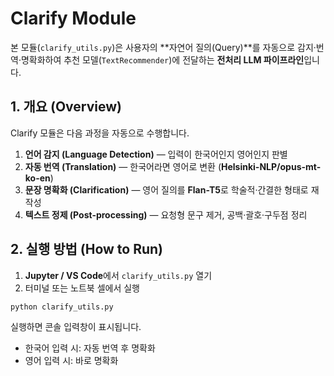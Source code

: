 # Clarify Module
본 모듈(`clarify_utils.py`)은 사용자의 **자연어 질의(Query)**를 자동으로 감지·번역·명확화하여 추천 모델(`TextRecommender`)에 전달하는 **전처리 LLM 파이프라인**입니다.


## 1. 개요 (Overview)

Clarify 모듈은 다음 과정을 자동으로 수행합니다.
1. **언어 감지 (Language Detection)** — 입력이 한국어인지 영어인지 판별
2. **자동 번역 (Translation)** — 한국어라면 영어로 변환 (**Helsinki-NLP/opus-mt-ko-en**)
3. **문장 명확화 (Clarification)** — 영어 질의를 **Flan-T5**로 학술적·간결한 형태로 재작성
4. **텍스트 정제 (Post-processing)** — 요청형 문구 제거, 공백·괄호·구두점 정리

## 2. 실행 방법 (How to Run)
1. **Jupyter / VS Code**에서 `clarify_utils.py` 열기
2. 터미널 또는 노트북 셀에서 실행

```bash
python clarify_utils.py
```
실행하면 콘솔 입력창이 표시됩니다.
- 한국어 입력 시: 자동 번역 후 명확화
- 영어 입력 시: 바로 명확화
